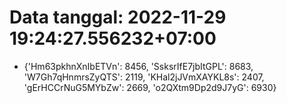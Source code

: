 # Data tanggal: 2022-11-29 19:24:27.556232+07:00

* {'Hm63pkhnXnIbETVn': 8456, 'SsksrIfE7jbItGPL': 8683, 'W7Gh7qHnmrsZyQTS': 2119, 'KHal2jJVmXAYKL8s': 2407, 'gErHCCrNuG5MYbZw': 2669, 'o2QXtm9Dp2d9J7yG': 6930}
